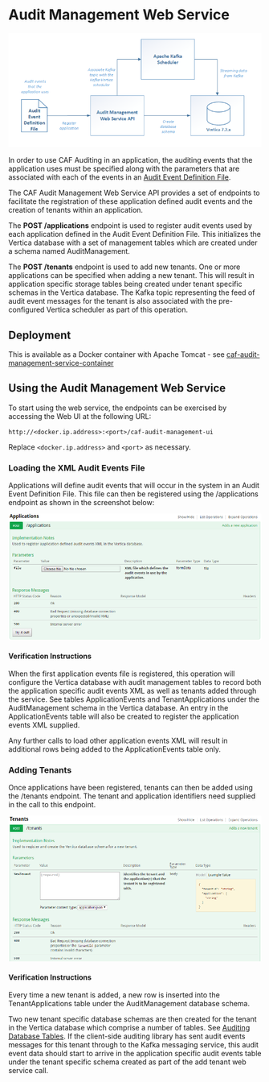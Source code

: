 # Audit Management Web Service

![Overview](images/overview.png)

In order to use CAF Auditing in an application, the auditing events that the application uses must be specified along with the parameters that are associated with each of the events in an [Audit Event Definition File](https://github.hpe.com/caf/audit-service/blob/develop/caf-audit-schema/README.md).

The CAF Audit Management Web Service API provides a set of endpoints to facilitate the registration of these application defined audit events and the creation of tenants within an application.

The **POST /applications** endpoint is used to register audit events used by each application defined in the Audit Event Definition File. This initializes the Vertica database with a set of management tables which are created under a schema named AuditManagement.

The **POST /tenants** endpoint is used to add new tenants. One or more applications can be specified when adding a new tenant. This will result in application specific storage tables being created under tenant specific schemas in the Vertica database. The Kafka topic representing the feed of audit event messages for the tenant is also associated with the pre-configured Vertica scheduler as part of this operation.

## Deployment

This is available as a Docker container with Apache Tomcat - see [caf-audit-management-service-container](https://github.hpe.com/caf/audit-service/tree/develop/caf-audit-management-service-container)

## Using the Audit Management Web Service

To start using the web service, the endpoints can be exercised by accessing the Web UI at the following URL:

	http://<docker.ip.address>:<port>/caf-audit-management-ui

Replace `<docker.ip.address>` and `<port>` as necessary.

### Loading the XML Audit Events File

Applications will define audit events that will occur in the system in an Audit Event Definition File. This file can then be registered using the /applications endpoint as shown in the screenshot below:

![Overview](images/addApplication.png)

#### Verification Instructions

When the first application events file is registered, this operation will configure the Vertica database with audit management tables to record both the application specific audit events XML as well as tenants added through the service. See tables ApplicationEvents and TenantApplications under the AuditManagement schema in the Vertica database. An entry in the ApplicationEvents table will also be created to register the application events XML supplied.

Any further calls to load other application events XML will result in additional rows being added to the ApplicationEvents table only.

### Adding Tenants

Once applications have been registered, tenants can then be added using the /tenants endpoint. The tenant and application identifiers need supplied in the call to this endpoint.

![Overview](images/addTenant.png)

#### Verification Instructions

Every time a new tenant is added, a new row is inserted into the TenantApplications table under the AuditManagement database schema.

Two new tenant specific database schemas are then created for the tenant in the Vertica database which comprise a number of tables. See [Auditing Database Tables](https://github.hpe.com/caf/audit-service/blob/develop/caf-audit-management-service-container/documentation/auditing-database-tables.md). If the client-side auditing library has sent audit events messages for this tenant through to the Kafka messaging service, this audit event data should start to arrive in the application specific audit events table under the tenant specific schema created as part of the add tenant web service call.
